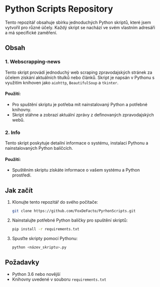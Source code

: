 # Python Scripts Repository

Tento repozitář obsahuje sbírku jednoduchých Python skriptů, které jsem vytvořil pro různé účely. Každý skript se nachází ve svém vlastním adresáři a má specifické zaměření.

## Obsah

### 1. Webscrapping-news
Tento skript provádí jednoduchý web scraping zpravodajských stránek za účelem získání aktuálních titulků nebo článků. Skript je napsán v Pythonu s využitím knihoven jako `aiohttp`, `BeautifulSoup` a `tkinter`.

#### Použití:
- Pro spuštění skriptu je potřeba mít nainstalovaný Python a potřebné knihovny.
- Skript stáhne a zobrazí aktuální zprávy z definovaných zpravodajských webů.

### 2. Info
Tento skript poskytuje detailní informace o systému, instalaci Pythonu a nainstalovaných Python balíčcích.

#### Použití:
- Spuštěním skriptu získáte informace o vašem systému a Python prostředí.

## Jak začít

1. Klonujte tento repozitář do svého počítače:

   ```sh
   git clone https://github.com/FoxDeFacto/PyrhonScripts.git
   ```

2. Nainstalujte potřebné Python balíčky pro spuštění skriptů:

   ```sh
   pip install -r requirements.txt
   ```

3. Spusťte skripty pomocí Pythonu:

   ```sh
   python <název_skriptu>.py
   ```

## Požadavky

- Python 3.6 nebo novější
- Knihovny uvedené v souboru `requirements.txt`
